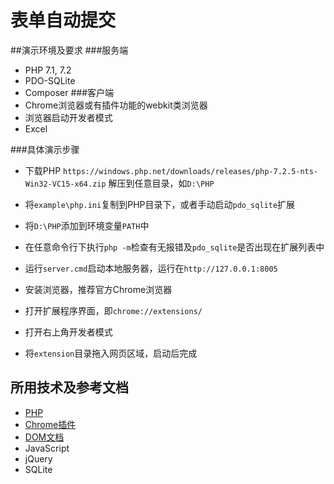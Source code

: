 # 表单自动提交
##演示环境及要求
###服务端
* PHP 7.1, 7.2
* PDO-SQLite
* Composer
###客户端
* Chrome浏览器或有插件功能的webkit类浏览器
* 浏览器启动开发者模式
* Excel

###具体演示步骤
* 下载PHP `https://windows.php.net/downloads/releases/php-7.2.5-nts-Win32-VC15-x64.zip` 解压到任意目录，如`D:\PHP`
* 将`example\php.ini`复制到PHP目录下，或者手动启动`pdo_sqlite`扩展
* 将`D:\PHP`添加到环境变量`PATH`中
* 在任意命令行下执行`php -m`检查有无报错及`pdo_sqlite`是否出现在扩展列表中
* 运行`server.cmd`启动本地服务器，运行在`http://127.0.0.1:8005`

* 安装浏览器，推荐官方Chrome浏览器
* 打开扩展程序界面，即`chrome://extensions/`
* 打开右上角开发者模式
* 将`extension`目录拖入网页区域，启动后完成

## 所用技术及参考文档
* [PHP](https://developer.chrome.com/extensions/)
* [Chrome插件](https://developer.chrome.com/extensions/)
* [DOM文档](http://devdocs.io/dom/)
* JavaScript
* jQuery
* SQLite